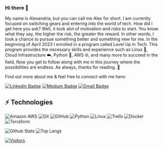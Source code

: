 ### Hi there 👋

My name is Alexandria, but you can call me Alex for short. I am currently focused on switching gears and entering into the world of tech. How did i get here you ask? Well, it took alot of motivation and risks to start. You know what they say, the higher the risk, the greater the reward. In other words, I took a chance to pursue something better and something new for me. In the beginning of April 2023 I enrolled in a program called Level Up in Tech. This program provides the necessary skills and experience such as Linux 🐧, Cloud Infrastructure ☁️, Python 🐍, AWS 🌐, and many more to succeed in the field. Now you get to follow along with me in this journey where the possibilities are endless. As always, thanks for reading. 🥰

Find out more about me & feel free to connect with me here:

<!-- Replace the fields below with the information requested. Remember to remove the encapsulating <> characters. For spaces in names, use %20 (e.g. Broadus%20Palmer) -->

[![Linkedin Badge](https://img.shields.io/badge/-Alexandria%20Chandler-blue?style=flat-square&logo=Linkedin&logoColor=white&link=https://www.linkedin.com/in/alexandria-chandler-6792a6240)](https://www.linkedin.com/in/alexandria-chandler-6792a6240)
[![Medium Badge](https://img.shields.io/badge/Alexandria%20Chandler-12100E?style=flat-square&logo=medium&logoColor=white&link=https://medium.com/@alexandriachandler/)](https://medium.com/@alexandriachandler/)
[![Gmail Badge](https://img.shields.io/badge/-alexandriachan127@gmail.com-c14438?style=flat-square&logo=Gmail&logoColor=white&link=mailto:alexandriachan127@gmail.com)](mailto:alexandriachan127@gmail.com)

## ⚡ Technologies

<!-- Check out the Badges folder for more badges -->

![Amazon AWS](https://img.shields.io/badge/Amazon%20AWS-232F3E?style=flat-square&logo=amazon-aws)
![Git](https://img.shields.io/badge/-Git-black?style=flat-square&logo=git)
![GitHub](https://img.shields.io/badge/-GitHub-181717?style=flat-square&logo=github)
![Python](https://img.shields.io/badge/-Python-black?style=flat-square&logo=Python)
![Linux](https://img.shields.io/badge/Linux-FCC624?style=flat-square&logo=linux&logoColor=black)
![Trello](https://img.shields.io/badge/Trello-%23026AA7.svg?style=flat-square&logo=Trello&logoColor=white)
![Docker](https://img.shields.io/badge/docker-%230db7ed.svg?style=for-the-badge&logo=docker&logoColor=white)
![Terraform](https://img.shields.io/badge/terraform-%235835CC.svg?style=for-the-badge&logo=terraform&logoColor=white)

<!-- Replace the fields below with the information requested. Remember to remove the encapsulating <> characters. -->

![Github Stats](https://github-readme-stats.vercel.app/api?username=AChandler07&count_private=true&show_icons=true&include_all_commits=true)
![Top Langs](https://github-readme-stats.vercel.app/api/top-langs/?username=AChandler07&hide=TeX&layout=compact)


[![Visitors](https://api.visitorbadge.io/api/visitors?path=AChandler07%2FAChandler07&label=VISITORS&countColor=%23263759)](https://visitorbadge.io/status?path=AChandler07%2FAChandler07)
